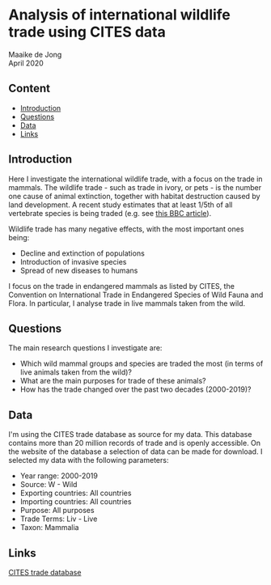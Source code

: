 # Analysis of international wildlife trade using CITES data

Maaike de Jong  
April 2020

## Content
- [Introduction](#introduction)
- [Questions](#questions)
- [Data](#data)
- [Links](#links)

<a name="introduction"></a>

## Introduction
Here I investigate the international wildlife trade, with a focus on the trade in mammals. The wildlife trade - such as trade in ivory, or pets - is the number one cause of animal extinction, together with habitat destruction caused by land development. A recent study estimates that at least 1/5th of all vertebrate species is being traded (e.g. see [this BBC article](https://www.bbc.com/news/science-environment-49904668)). 

Wildlife trade has many negative effects, with the most important ones being:
* Decline and extinction of populations
* Introduction of invasive species
* Spread of new diseases to humans 

I focus on the trade in endangered mammals as listed by CITES, the Convention on International Trade in Endangered Species of Wild Fauna and Flora. In particular, I analyse trade in live mammals taken from the wild. 

<a name="questions"></a>

## Questions
The main research questions I investigate are:
* Which wild mammal groups and species are traded the most (in terms of live animals taken from the wild)?
* What are the main purposes for trade of these animals?
* How has the trade changed over the past two decades (2000-2019)? 

<a name="data"></a>

## Data  
I'm using the CITES trade database as source for my data. This database contains more than 20 million records of trade and is openly accessible. On the website of the database a selection of data can be made for download. I selected my data with the following parameters: 
* Year range: 2000-2019
* Source: W - Wild
* Exporting countries: All countries
* Importing countries: All countries
* Purpose: All purposes
* Trade Terms: Liv - Live
* Taxon: Mammalia

<a name="links"></a>

## Links
[CITES trade database](https://trade.cites.org/)
